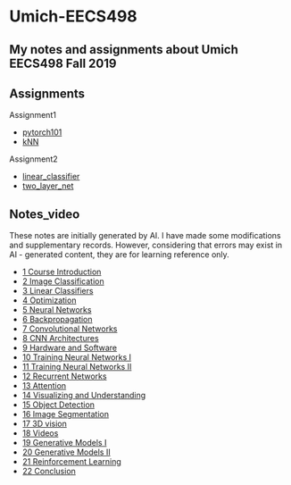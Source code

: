 # Umich-EECS498
My notes and  assignments about Umich EECS498 Fall 2019
---
## Assignments
Assignment1
- [pytorch101](Assignment1/pytorch101.ipynb)
- [kNN](Assignment/kNN.ipynb)

Assignment2
- [linear_classifier](Assignment2/linear_classifier.ipynb)
- [two_layer_net](Assignment2/two_layer_net.ipynb)


## Notes_video
These notes are initially generated by AI. I have made some modifications and supplementary records. However, considering that errors may exist in AI - generated content, they are for learning reference only.
- [1 Course Introduction](Notes_video/1_Course_Introduction.md)
- [2 Image Classification](Notes_video/2_Image_Classification.md)
- [3 Linear Classifiers](Notes_video/3_Linear_Classifiers.md)
- [4 Optimization](Notes_video/4_Optimization.md)
- [5 Neural Networks](Notes_video/5_Neural_Networks.md)
- [6 Backpropagation](Notes_video/6_Backpropagation.md)
- [7 Convolutional Networks](Notes_video/7_Convolutional_Networks.md)
- [8 CNN Architectures](Notes_video/8_CNN_Architectures.md)
- [9 Hardware and Software](Notes_video/9_Hardware_and_Software.md)
- [10 Training Neural Networks I](Notes_video/10_Training_Neural_Networks_I.md)
- [11 Training Neural Networks II](Notes_video/11_Training_Neural_Networks_II.md)
- [12 Recurrent Networks](Notes_video/12_Recurrent_Networks.md)
- [13 Attention](Notes_video/13_Attention.md)
- [14 Visualizing and Understanding](Notes_video/14_Visualizing_and_Understanding.md)
- [15 Object Detection](Notes_video/15_Object_Detection.md)
- [16 Image Segmentation](Notes_video/16_Image_Segmentation.md)
- [17 3D vision](Notes_video/17_3D_vision.md)
- [18 Videos](Notes_video/18_Videos.md)
- [19 Generative Models I](Notes_video/19_Generative_Models_I.md)
- [20 Generative Models II](Notes_video/20_Generative_Models_II.md)
- [21 Reinforcement Learning](Notes_video/21_Reinforcement_Learning.md)
- [22 Conclusion](Notes_video/22_Conclusion.md)
